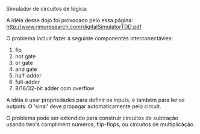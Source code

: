 Simulador de circuitos de lógica:

A idéia desse dojo foi provocado pelo essa página:
http://www.rimuresearch.com/digitalSimulatorTDD.pdf

O problema incluir fazer a seguinte componentes interconectávies:
1) fio
2) not gate
3) or gate
4) and gate
5) half-adder
6) full-adder
7) 8/16/32-bit adder com overflow

A idéia é usar propriedades para definir os inputs, e também para 
ler os outputs. O 'sinal' deve propagar automaticamente pelo circuit.

O problema pode ser extendido para construir circuitos de subtração 
usando two's compliment números, flip-flops, ou circuitos de multiplicação.
